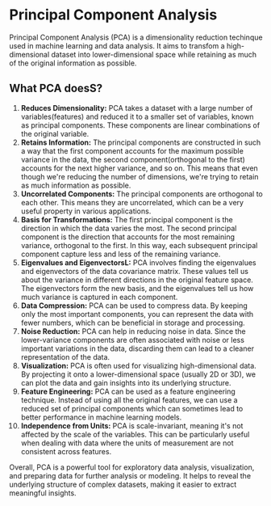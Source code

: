 # Principal Component Analysis

Principal Component Analysis (PCA) is a dimensionality reduction techinque used in machine learning and data analysis. It aims to transfom a high-dimensional dataset into lower-dimensional space while retaining as much of the original information as possible.

## What PCA doesS?
1) **Reduces Dimensionality:** PCA takes a dataset with a large number of variables(features) and reduced it to a smaller set of variables, known as principal components. These components are linear combinations of the original variable.<br>
2) **Retains Information:** The principal components are constructed in such a way that the first component accounts for the maximum possible variance in the data, the second component(orthogonal to the first) accounts for the next higher variance, and so on. This means that even though we're reducing the number of dimensions, we're trying to retain as much information as possible.<br>
3) **Uncorrelated Components:** The principal components are orthogonal to each other. This means they are uncorrelated, which can be a very useful property in various applications.<br>
4) **Basis for Transformations:** The first principal component is the direction in which the data varies the most. The second principal component is the direction that accounts for the most remaining variance, orthogonal to the first. In this way, each subsequent principal component capture less and less of the remaining variance.<br>
5) **Eigenvalues and EigenvectorsL:** PCA involves finding the eigenvalues and eigenvectors of the data covariance matrix. These values tell us about the variance in different directions in the original feature space. The eigenvectors form the new basis, and the eigenvalues tell us how much variance is captured in each component.<br>
6) **Data Compression:** PCA can be used to compress data. By keeping only the most important components, you can represent the data with fewer numbers, which can be beneficial in storage and processing.<br>
7) **Noise Reduction:** PCA can help in reducing noise in data. Since the lower-variance components are often associated with noise or less important variations in the data, discarding them can lead to a cleaner representation of the data.<br>
8) **Visualization:**  PCA is often used for visualizing high-dimensional data. By projecting it onto a lower-dimensional space (usually 2D or 3D), we can plot the data and gain insights into its underlying structure.<br>
9) **Feature Engineering:** PCA can be used as a feature engineering technique. Instead of using all the original features, we can use a reduced set of principal components which can sometimes lead to better performance in machine learning models.<br>
10) **Independence from Units:** PCA is scale-invariant, meaning it's not affected by the scale of the variables. This can be particularly useful when dealing with data where the units of measurement are not consistent across features.<br>

Overall, PCA is a powerful tool for exploratory data analysis, visualization, and preparing data for further analysis or modeling. It helps to reveal the underlying structure of complex datasets, making it easier to extract meaningful insights.
